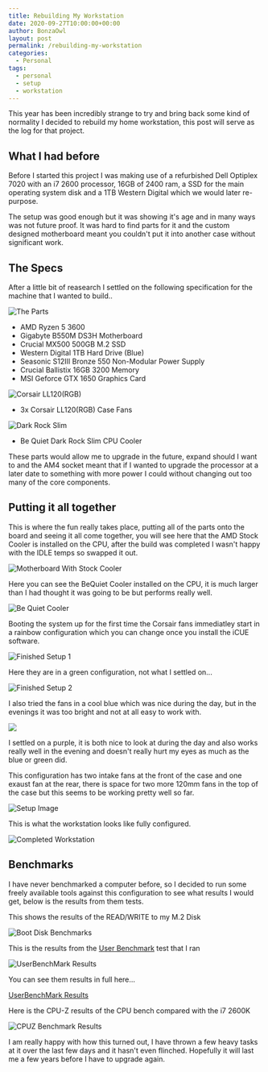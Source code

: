```yaml
---
title: Rebuilding My Workstation
date: 2020-09-27T10:00:00+00:00
author: BonzaOwl
layout: post
permalink: /rebuilding-my-workstation
categories:
  - Personal
tags:
  - personal
  - setup
  - workstation
---
```


This year has been incredibly strange to try and bring back some kind of normality I decided to rebuild my home workstation, this post will serve as the log for that project.

## What I had before

Before I started this project I was making use of a refurbished Dell Optiplex 7020 with an i7 2600 processor, 16GB of 2400 ram, a SSD for the main operating system disk and a 1TB Western Digital which we would later re-purpose. 

The setup was good enough but it was showing it's age and in many ways was not future proof. 
It was hard to find parts for it and the custom designed motherboard meant you couldn't put it into another case without significant work. 

## The Specs 

After a little bit of reasearch I settled on the following specification for the machine that I wanted to build..

![The Parts](../assets/img/rebuilding-my-workstaion-1.jpg)

* AMD Ryzen 5 3600
* Gigabyte B550M DS3H Motherboard
* Crucial MX500 500GB M.2 SSD
* Western Digital 1TB Hard Drive (Blue)
* Seasonic S12III Bronze 550 Non-Modular Power Supply 
* Crucial Ballistix 16GB 3200 Memory
* MSI Geforce GTX 1650 Graphics Card

![Corsair LL120(RGB)](../assets/img/rebuilding-my-workstaion-2.jpg)

* 3x Corsair LL120(RGB) Case Fans

![Dark Rock Slim](../assets/img/rebuilding-my-workstaion-3.jpg)

* Be Quiet Dark Rock Slim CPU Cooler

These parts would allow me to upgrade in the future, expand should I want to and the AM4 socket meant that if I wanted to upgrade the processor at a later date to something with more power I could without changing out too many of the core components. 

## Putting it all together 

This is where the fun really takes place, putting all of the parts onto the board and seeing it all come together, you will see here that the AMD Stock Cooler is installed on the CPU, after the build was completed I wasn't happy with the IDLE temps so swapped it out. 

![Motherboard With Stock Cooler](./assets/img/rebuilding-my-workstaion-4.jpg)

Here you can see the BeQuiet Cooler installed on the CPU, it is much larger than I had thought it was going to be but performs really well.

![Be Quiet Cooler](../assets/img/rebuilding-my-workstaion-5.jpg)

Booting the system up for the first time the Corsair fans immediatley start in a rainbow configuration which you can change once you install the iCUE software.

![Finished Setup 1](../assets/img/rebuilding-my-workstaion-6.jpg)

Here they are in a green configuration, not what I settled on...

![Finished Setup 2](../assets/img/rebuilding-my-workstaion-7.jpg)

I also tried the fans in a cool blue which was nice during the day, but in the evenings it was too bright and not at all easy to work with.

![](../assets/img/rebuilding-my-workstaion-8.jpg)

I settled on a purple, it is both nice to look at during the day and also works really well in the evening and doesn't really hurt my eyes as much as the blue or green did.

This configuration has two intake fans at the front of the case and one exaust fan at the rear, there is space for two more 120mm fans in the top of the case but this seems to be working pretty well so far. 

![Setup Image](../assets/img/rebuilding-my-workstaion-9.jpg)

This is what the workstation looks like fully configured.

![Completed Workstation](../assets/img/rebuilding-my-workstaion-10.jpg)

## Benchmarks

I have never benchmarked a computer before, so I decided to run some freely available tools against this configuration to see what results I would get, below is the results from them tests.

This shows the results of the READ/WRITE to my M.2 Disk

![Boot Disk Benchmarks](../assets/img/disk-results.png)

This is the results from the [User Benchmark](https://www.userbenchmark.com) test that I ran 

![UserBenchMark Results](../assets/img/userbenchmark-results.png)

You can see them results in full here...

[UserBenchMark Results](https://www.userbenchmark.com/UserRun/33482735)

Here is the CPU-Z results of the CPU bench compared with the i7 2600K

![CPUZ Benchmark Results](../assets/img/cpuz-results.png)

I am really happy with how this turned out, I have thrown a few heavy tasks at it over the last few days and it hasn't even flinched. Hopefully it will last me a few years before I have to upgrade again.